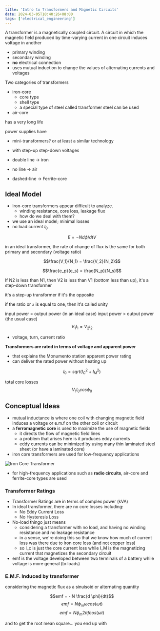 ```yaml
---
title: 'Intro to Transformers and Magnetic Circuits'
date: 2024-03-05T10:40:26+08:00
tags: ['electrical_engineering']
---
```


A transformer is a magnetically coupled circuit. A circuit in which the magnetic field produced by time-varying current in one circuit induces voltage in another

- primary winding
- secondary winding
- **no** electrical connection
- uses mutual induction to change the values of alternating currents and voltages

Two categories of transformers
- iron-core
    - core type
    - shell type
    - a special type of steel called transformer steel can be used
- air-core

has a very long life

power supplies have
- mini-transformers? or at least a similar technology
- with step-up step-down voltages

- double line -> iron
- no line -> air
- dashed-line -> Ferrite-core

## Ideal Model
- Iron-core transformers appear difficult to analyze.
    - winding resistance, core loss, leakage flux
    - how do we deal with them?
- we use an ideal model; minimal losses
- no load current $I_0$

$$E = -N d \phi / dt V$$

in an ideal transformer, the rate of change of flux is the same for both primary and secondary (voltage ratio)

$$\frac{V_1}{N_1} = \frac{V_2}{N_2}$$

$$\frac{e_p}{e_s} = \frac{N_p}{N_s}$$

If N2 is less than N1, then V2 is less than V1 (bottom less than up), it's a step-down transformer

it's a step-up transformer if it's the opposite

if the ratio or `a` is equal to one, then it's called unity

input power = output power (in an ideal case)
input power > output power (the usual case)
$$V_1 I_1 = V_2 I_2$$
- voltage, turn, current ratio

**Transformers are rated in terms of voltage and apparent power**
- that explains the Monumento station apparent power rating
- can deliver the rated power without heating up

$$I_0 = sqrt(I_C^2 + I_M^2)$$

total core losses 
$$V_1 I_0 cos \phi_0$$

## Conceptual Ideas
- mutual inductance is where one coil with changing magnetic field induces a voltage or e.m.f on the other coil or circuit
- a **ferromagnetic core** is used to maximize the use of magnetic fields
    - it directs the flow of magnetic field lines
    - a problem that arises here is it produces eddy currents
    - eddy currents can be minimized by using many thin laminated steel sheet (or have a laminated core)
- iron core transformers are used for low-frequency applications

![Iron Core Transformer](/electrical-engineering/001-iron-core-transformer.png)

- for high-frequency applications such as **radio circuits**, air-core and ferrite-core types are used

### Transformer Ratings
- Transformer Ratings are in terms of complex power (kVA)
- In ideal transformer, there are no core losses including:
    - No Eddy Current Loss
    - No Hysteresis Loss
- No-load thingo just means
    - considering a transformer with no load, and having no winding resistance and no leakage resistance
    - in a sense, we're doing this so that we know how much of current loss was there due to iron core loss (and not copper loss)
    - so I_c is just the core current loss while I_M is the magnetizing current that magnetizes the secondary circuit
- emf is the voltage developed between two terminals of a battery while voltage is more general (to loads)

### E.M.F. Induced by transformer

considering the magnetic flux as a sinuisoid or alternating quantity

$$emf = - N \frac{d \phi}{dt}$$
$$emf = N \phi_m \omega cos(\omega t)$$
$$emf = N \phi_m 2 \pi f cos(\omega t)$$

and to get the root mean square... you end up with
